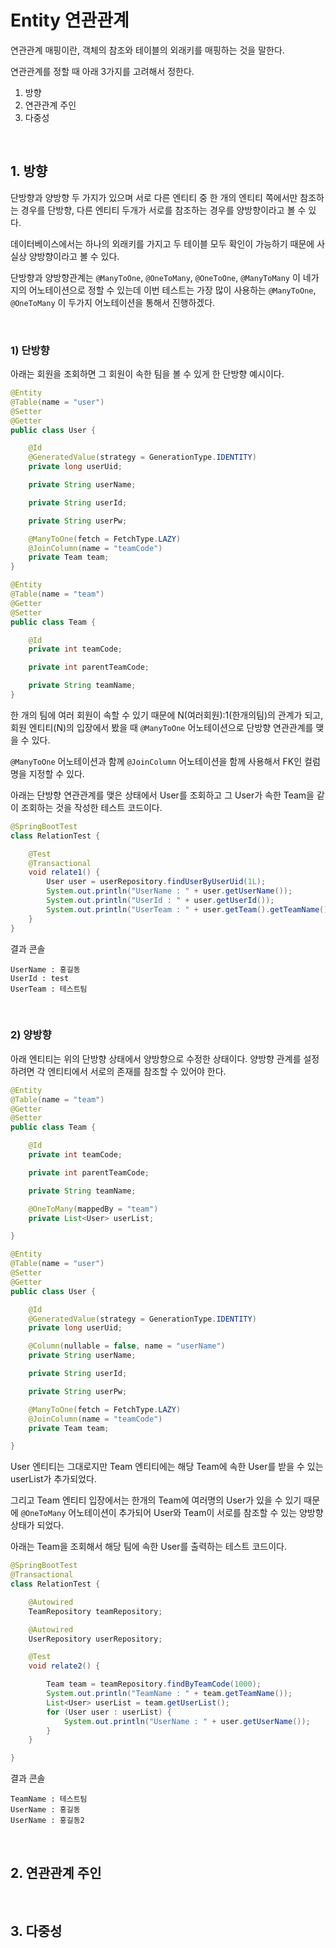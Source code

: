 # Entity 연관관계
연관관계 매핑이란, 객체의 참조와 테이블의 외래키를 매핑하는 것을 말한다.

연관관계를 정할 때 아래 3가지를 고려해서 정한다.

1. 방향
2. 연관관계 주인
3. 다중성

<br/>

## 1. 방향
단방향과 양방향 두 가지가 있으며 서로 다른 엔티티 중 한 개의 엔티티 쪽에서만 참조하는 경우를 단방향, 다른 엔티티 두개가 서로를 참조하는 경우를 양방향이라고 볼 수 있다.

데이터베이스에서는 하나의 외래키를 가지고 두 테이블 모두 확인이 가능하기 때문에 사실상 양방향이라고 볼 수 있다.

단방향과 양방향관계는 `@ManyToOne`, `@OneToMany`, `@OneToOne`, `@ManyToMany` 이 네가지의 어노테이션으로 정할 수 있는데 이번 테스트는 가장 많이 사용하는 `@ManyToOne`, `@OneToMany` 이 두가지 어노테이션을 통해서 진행하겠다.

<br/>

### 1) 단방향
아래는 회원을 조회하면 그 회원이 속한 팀을 볼 수 있게 한 단방향 예시이다.
```java
@Entity
@Table(name = "user")
@Setter
@Getter
public class User {

    @Id
    @GeneratedValue(strategy = GenerationType.IDENTITY)
    private long userUid;

    private String userName;

    private String userId;

    private String userPw;

    @ManyToOne(fetch = FetchType.LAZY)
    @JoinColumn(name = "teamCode")
    private Team team;
}
```

```Java
@Entity
@Table(name = "team")
@Getter
@Setter
public class Team {

    @Id
    private int teamCode;

    private int parentTeamCode;

    private String teamName;
}
```

한 개의 팀에 여러 회원이 속할 수 있기 때문에 N(여러회원):1(한개의팀)의 관계가 되고, 회원 엔티티(N)의 입장에서 봤을 때 `@ManyToOne` 어노테이션으로 단방향 연관관계를 맺을 수 있다.

`@ManyToOne` 어노테이션과 함께 `@JoinColumn` 어노테이션을 함께 사용해서 FK인 컬럼명을 지정할 수 있다.

아래는 단방향 연관관계를 맺은 상태에서 User를 조회하고 그 User가 속한 Team을 같이 조회하는 것을 작성한 테스트 코드이다.

```Java
@SpringBootTest
class RelationTest {

    @Test
    @Transactional
    void relate1() {
        User user = userRepository.findUserByUserUid(1L);
        System.out.println("UserName : " + user.getUserName());
        System.out.println("UserId : " + user.getUserId());
        System.out.println("UserTeam : " + user.getTeam().getTeamName());
    }
}
```
결과 콘솔
```
UserName : 홍길동
UserId : test
UserTeam : 테스트팀
```

<br/>

### 2) 양방향
아래 엔티티는 위의 단방향 상태에서 양방향으로 수정한 상태이다. 양방향 관계를 설정하려면 각 엔티티에서 서로의 존재를 참조할 수 있어야 한다.

```Java
@Entity
@Table(name = "team")
@Getter
@Setter
public class Team {

    @Id
    private int teamCode;

    private int parentTeamCode;

    private String teamName;

    @OneToMany(mappedBy = "team")
    private List<User> userList;

}
```

```Java
@Entity
@Table(name = "user")
@Setter
@Getter
public class User {

    @Id
    @GeneratedValue(strategy = GenerationType.IDENTITY)
    private long userUid;

    @Column(nullable = false, name = "userName")
    private String userName;

    private String userId;

    private String userPw;

    @ManyToOne(fetch = FetchType.LAZY)
    @JoinColumn(name = "teamCode")
    private Team team;

}
```

User 엔티티는 그대로지만 Team 엔티티에는 해당 Team에 속한 User를 받을 수 있는 userList가 추가되었다.

그리고 Team 엔티티 입장에서는 한개의 Team에 여러명의 User가 있을 수 있기 때문에 `@OneToMany` 어노테이션이 추가되어 User와 Team이 서로를 참조할 수 있는 양방향 상태가 되었다.

아래는 Team을 조회해서 해당 팀에 속한 User를 출력하는 테스트 코드이다.
```Java
@SpringBootTest
@Transactional
class RelationTest {

    @Autowired
    TeamRepository teamRepository;

    @Autowired
    UserRepository userRepository;

    @Test
    void relate2() {

        Team team = teamRepository.findByTeamCode(1000);
        System.out.println("TeamName : " + team.getTeamName());
        List<User> userList = team.getUserList();
        for (User user : userList) {
            System.out.println("UserName : " + user.getUserName());
        }
    }

}
```

결과 콘솔
```
TeamName : 테스트팀
UserName : 홍길동
UserName : 홍길동2
```

<br/>

## 2. 연관관계 주인

<br/>

## 3. 다중성